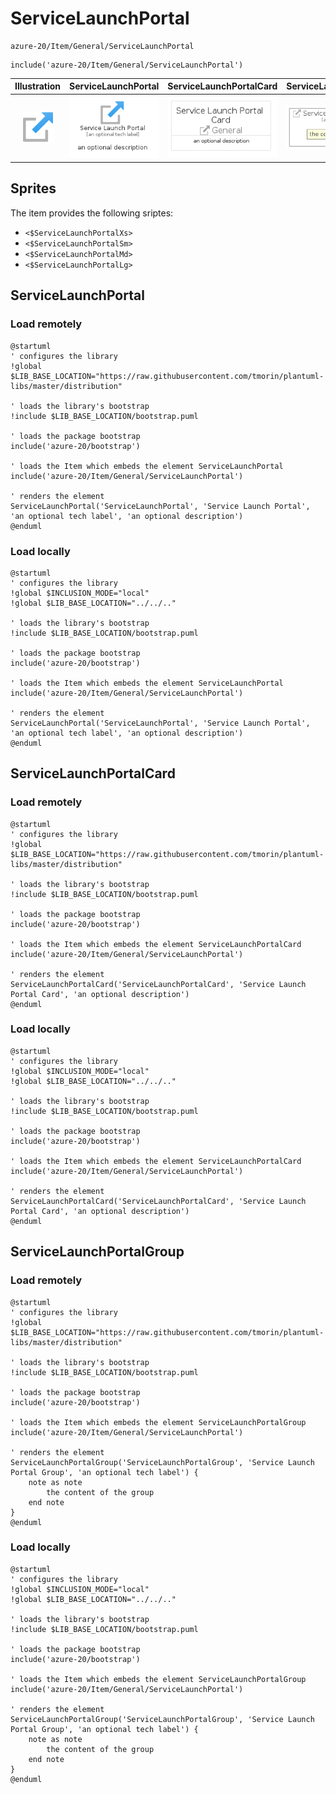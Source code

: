 # ServiceLaunchPortal


```text
azure-20/Item/General/ServiceLaunchPortal
```

```text
include('azure-20/Item/General/ServiceLaunchPortal')
```



| Illustration | ServiceLaunchPortal | ServiceLaunchPortalCard | ServiceLaunchPortalGroup |
| :---: | :---: | :---: | :---: |
| ![illustration for Illustration](../../../azure-20/Item/General/ServiceLaunchPortal.png) | ![illustration for ServiceLaunchPortal](../../../azure-20/Item/General/ServiceLaunchPortal.Local.png) | ![illustration for ServiceLaunchPortalCard](../../../azure-20/Item/General/ServiceLaunchPortalCard.Local.png) | ![illustration for ServiceLaunchPortalGroup](../../../azure-20/Item/General/ServiceLaunchPortalGroup.Local.png) |



## Sprites
The item provides the following sriptes:

- `<$ServiceLaunchPortalXs>`
- `<$ServiceLaunchPortalSm>`
- `<$ServiceLaunchPortalMd>`
- `<$ServiceLaunchPortalLg>`





## ServiceLaunchPortal

### Load remotely
```plantuml
@startuml
' configures the library
!global $LIB_BASE_LOCATION="https://raw.githubusercontent.com/tmorin/plantuml-libs/master/distribution"

' loads the library's bootstrap
!include $LIB_BASE_LOCATION/bootstrap.puml

' loads the package bootstrap
include('azure-20/bootstrap')

' loads the Item which embeds the element ServiceLaunchPortal
include('azure-20/Item/General/ServiceLaunchPortal')

' renders the element
ServiceLaunchPortal('ServiceLaunchPortal', 'Service Launch Portal', 'an optional tech label', 'an optional description')
@enduml
```

### Load locally
```plantuml
@startuml
' configures the library
!global $INCLUSION_MODE="local"
!global $LIB_BASE_LOCATION="../../.."

' loads the library's bootstrap
!include $LIB_BASE_LOCATION/bootstrap.puml

' loads the package bootstrap
include('azure-20/bootstrap')

' loads the Item which embeds the element ServiceLaunchPortal
include('azure-20/Item/General/ServiceLaunchPortal')

' renders the element
ServiceLaunchPortal('ServiceLaunchPortal', 'Service Launch Portal', 'an optional tech label', 'an optional description')
@enduml
```

## ServiceLaunchPortalCard

### Load remotely
```plantuml
@startuml
' configures the library
!global $LIB_BASE_LOCATION="https://raw.githubusercontent.com/tmorin/plantuml-libs/master/distribution"

' loads the library's bootstrap
!include $LIB_BASE_LOCATION/bootstrap.puml

' loads the package bootstrap
include('azure-20/bootstrap')

' loads the Item which embeds the element ServiceLaunchPortalCard
include('azure-20/Item/General/ServiceLaunchPortal')

' renders the element
ServiceLaunchPortalCard('ServiceLaunchPortalCard', 'Service Launch Portal Card', 'an optional description')
@enduml
```

### Load locally
```plantuml
@startuml
' configures the library
!global $INCLUSION_MODE="local"
!global $LIB_BASE_LOCATION="../../.."

' loads the library's bootstrap
!include $LIB_BASE_LOCATION/bootstrap.puml

' loads the package bootstrap
include('azure-20/bootstrap')

' loads the Item which embeds the element ServiceLaunchPortalCard
include('azure-20/Item/General/ServiceLaunchPortal')

' renders the element
ServiceLaunchPortalCard('ServiceLaunchPortalCard', 'Service Launch Portal Card', 'an optional description')
@enduml
```

## ServiceLaunchPortalGroup

### Load remotely
```plantuml
@startuml
' configures the library
!global $LIB_BASE_LOCATION="https://raw.githubusercontent.com/tmorin/plantuml-libs/master/distribution"

' loads the library's bootstrap
!include $LIB_BASE_LOCATION/bootstrap.puml

' loads the package bootstrap
include('azure-20/bootstrap')

' loads the Item which embeds the element ServiceLaunchPortalGroup
include('azure-20/Item/General/ServiceLaunchPortal')

' renders the element
ServiceLaunchPortalGroup('ServiceLaunchPortalGroup', 'Service Launch Portal Group', 'an optional tech label') {
    note as note
        the content of the group
    end note
}
@enduml
```

### Load locally
```plantuml
@startuml
' configures the library
!global $INCLUSION_MODE="local"
!global $LIB_BASE_LOCATION="../../.."

' loads the library's bootstrap
!include $LIB_BASE_LOCATION/bootstrap.puml

' loads the package bootstrap
include('azure-20/bootstrap')

' loads the Item which embeds the element ServiceLaunchPortalGroup
include('azure-20/Item/General/ServiceLaunchPortal')

' renders the element
ServiceLaunchPortalGroup('ServiceLaunchPortalGroup', 'Service Launch Portal Group', 'an optional tech label') {
    note as note
        the content of the group
    end note
}
@enduml
```

